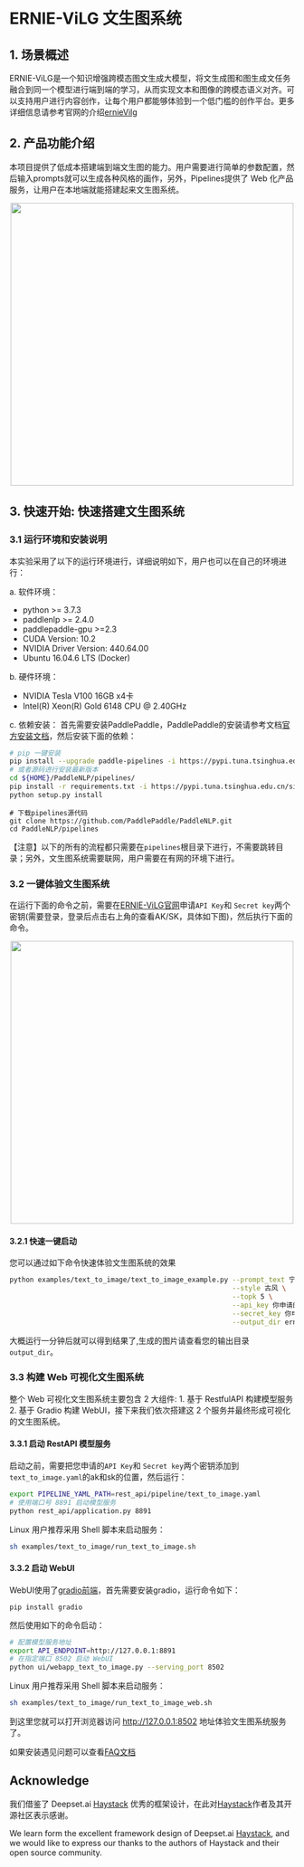 # ERNIE-ViLG 文生图系统

## 1. 场景概述

ERNIE-ViLG是一个知识增强跨模态图文生成大模型，将文生成图和图生成文任务融合到同一个模型进行端到端的学习，从而实现文本和图像的跨模态语义对齐。可以支持用户进行内容创作，让每个用户都能够体验到一个低门槛的创作平台。更多详细信息请参考官网的介绍[ernieVilg](https://wenxin.baidu.com/moduleApi/ernieVilg)


## 2. 产品功能介绍

本项目提供了低成本搭建端到端文生图的能力。用户需要进行简单的参数配置，然后输入prompts就可以生成各种风格的画作，另外，Pipelines提供了 Web 化产品服务，让用户在本地端就能搭建起来文生图系统。

<div align="center">
    <img src="https://user-images.githubusercontent.com/12107462/198007539-51863b31-715c-4cf4-921a-9ddf036c036b.gif" width="500px">
</div>


## 3. 快速开始: 快速搭建文生图系统


### 3.1 运行环境和安装说明

本实验采用了以下的运行环境进行，详细说明如下，用户也可以在自己的环境进行：

a. 软件环境：
- python >= 3.7.3
- paddlenlp >= 2.4.0
- paddlepaddle-gpu >=2.3
- CUDA Version: 10.2
- NVIDIA Driver Version: 440.64.00
- Ubuntu 16.04.6 LTS (Docker)

b. 硬件环境：

- NVIDIA Tesla V100 16GB x4卡
- Intel(R) Xeon(R) Gold 6148 CPU @ 2.40GHz

c. 依赖安装：
首先需要安装PaddlePaddle，PaddlePaddle的安装请参考文档[官方安装文档](https://www.paddlepaddle.org.cn/install/quick?docurl=/documentation/docs/zh/install/pip/linux-pip.html)，然后安装下面的依赖：
```bash
# pip 一键安装
pip install --upgrade paddle-pipelines -i https://pypi.tuna.tsinghua.edu.cn/simple
# 或者源码进行安装最新版本
cd ${HOME}/PaddleNLP/pipelines/
pip install -r requirements.txt -i https://pypi.tuna.tsinghua.edu.cn/simple
python setup.py install
```

```
# 下载pipelines源代码
git clone https://github.com/PaddlePaddle/PaddleNLP.git
cd PaddleNLP/pipelines
```

【注意】以下的所有的流程都只需要在`pipelines`根目录下进行，不需要跳转目录；另外，文生图系统需要联网，用户需要在有网的环境下进行。


### 3.2 一键体验文生图系统

在运行下面的命令之前，需要在[ERNIE-ViLG官网](https://wenxin.baidu.com/moduleApi/ernieVilg)申请`API Key`和 `Secret key`两个密钥(需要登录，登录后点击右上角的查看AK/SK，具体如下图)，然后执行下面的命令。

<div align="center">
    <img src="https://user-images.githubusercontent.com/12107462/196942735-06953270-ce1e-45a5-9e0d-5841068a8464.png" width="500">
</div>


#### 3.2.1 快速一键启动

您可以通过如下命令快速体验文生图系统的效果
```bash
python examples/text_to_image/text_to_image_example.py --prompt_text 宁静的小镇 \
                                                       --style 古风 \
                                                       --topk 5 \
                                                       --api_key 你申请的apikey \
                                                       --secret_key 你申请的secretkey \
                                                       --output_dir ernievilg_output
```
大概运行一分钟后就可以得到结果了,生成的图片请查看您的输出目录`output_dir`。

### 3.3 构建 Web 可视化文生图系统

整个 Web 可视化文生图系统主要包含 2 大组件: 1. 基于 RestfulAPI 构建模型服务 2. 基于 Gradio 构建 WebUI，接下来我们依次搭建这 2 个服务并最终形成可视化的文生图系统。

#### 3.3.1 启动 RestAPI 模型服务

启动之前，需要把您申请的`API Key`和 `Secret key`两个密钥添加到`text_to_image.yaml`的ak和sk的位置，然后运行：

```bash
export PIPELINE_YAML_PATH=rest_api/pipeline/text_to_image.yaml
# 使用端口号 8891 启动模型服务
python rest_api/application.py 8891
```
Linux 用户推荐采用 Shell 脚本来启动服务：

```bash
sh examples/text_to_image/run_text_to_image.sh
```

#### 3.3.2 启动 WebUI

WebUI使用了[gradio前端](https://gradio.app/)，首先需要安装gradio，运行命令如下：
```
pip install gradio
```
然后使用如下的命令启动：
```bash
# 配置模型服务地址
export API_ENDPOINT=http://127.0.0.1:8891
# 在指定端口 8502 启动 WebUI
python ui/webapp_text_to_image.py --serving_port 8502
```
Linux 用户推荐采用 Shell 脚本来启动服务：

```bash
sh examples/text_to_image/run_text_to_image_web.sh
```

到这里您就可以打开浏览器访问 http://127.0.0.1:8502 地址体验文生图系统服务了。

如果安装遇见问题可以查看[FAQ文档](../../FAQ.md)

## Acknowledge

我们借鉴了 Deepset.ai [Haystack](https://github.com/deepset-ai/haystack) 优秀的框架设计，在此对[Haystack](https://github.com/deepset-ai/haystack)作者及其开源社区表示感谢。

We learn form the excellent framework design of Deepset.ai [Haystack](https://github.com/deepset-ai/haystack), and we would like to express our thanks to the authors of Haystack and their open source community.
